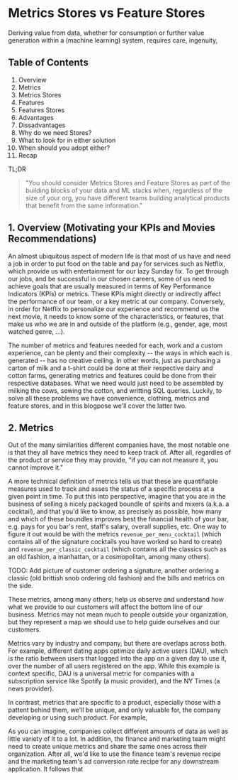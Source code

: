 # Metrics Stores vs Feature Stores

Deriving value from data, whether for consumption or further value generation within a (machine learning) system, requires care, ingenuity, 

## Table of Contents

1. Overview
2. Metrics
3. Metrics Stores
4. Features
5. Features Stores
6. Advantages
7. Dissadvantages
8. Why do we need Stores?
9. What to look for in either solution
10. When should you adopt either?
11. Recap

TL;DR

> "You should consider Metrics Stores and Feature Stores as part of the building blocks of your data and ML stacks when, regardless of the size of your org, you have different teams building analytical products that benefit from the same information."

## 1. Overview (Motivating your KPIs and Movies Recommendations)

An almost ubiquitous aspect of modern life is that most of us have and need a job in order to put food on the table and pay for services such as Netflix, which provide us with entertainment for our lazy Sunday fix. To get through our jobs, and be successful in our chosen careers, some of us need to achieve goals that are usually measured in terms of Key Performance Indicators (KPIs) or metrics. These KPIs might directly or indirectly affect the performance of our team, or a key metric at our company. Conversely, in order for Netflix to personalize our experience and recommend us the next movie, it needs to know some of the characteristics, or features, that make us who we are in and outside of the platform (e.g., gender, age, most watched genre, ...).

The number of metrics and features needed for each, work and a custom experience, can be plenty and their complexity -- the ways in which each is generated -- has no creative ceiling. In other words, just as purchasing a carton of milk and a t-shirt could be done at their respective dairy and cotton farms, generating metrics and features could be done from their respective databases. What we need would just need to be assembled by milking the cows, sewing the cotton, and writting SQL queries. Luckily, to solve all these problems we have convenience, clothing, metrics and feature stores, and in this blogpose we'll cover the latter two.


## 2. Metrics

Out of the many similarities different companies have, the most notable one is that they all have metrics they need to keep track of. After all, regardles of the product or service they may provide, "if you can not measure it, you cannot improve it."

A more technical definition of metrics tells us that these are quantifiable measures used to track and asses the status of a specific process at a given point in time. To put this into perspective, imagine that you are in the business of selling a nicely packaged boundle of spirits and mixers (a.k.a. a cocktail), and that you'd like to know, as precisely as possible, how many and which of these boundles improves best the financial health of your bar, e.g. pays for you bar's rent, staff's salary, overall supplies, etc. One way to figure it out would be with the metrics `revenue_per_menu_cocktail` (which contains all of the signature cocktails you have worked so hard to create) and `revenue_per_classic_cocktail` (which contains all the classics such as an old fashion, a manhattan, or a cosmopolitan, among many others).

TODO: Add picture of customer ordering a signature, another ordering a classic (old brittish snob ordering old fashion) and the bills and metrics on the side.

These metrics, among many others, help us observe and understand how what we provide to our customers will affect the bottom line of our business. Metrics may not mean much to people outside your organization, but they represent a map we should use to help guide ourselves and our customers.

Metrics vary by industry and company, but there are overlaps across both. For example, different dating apps optimize daily active users (DAU), which is the ratio between users that logged into the app on a given day to use it, over the number of all users registered on the app. While this example is context specific, DAU is a universal metric for companies with a subscription service like Spotify (a music provider), and the NY Times (a news provider).

In contrast, metrics that are specific to a product, especially those with a pattent behind them, we'll be unique, and only valuable for, the company developing or using such product. For example, 

As you can imagine, companies collect different amounts of data as well as little variety of it to a lot. In addition, the finance and marketing team might need to create unique metrics and share the same ones across their organization. After all, we'd like to use the finance team's revenue recipe and the marketing team's ad conversion rate recipe for any downstream application. It follows that 